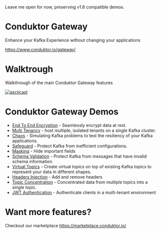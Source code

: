 Leave me open for now, preserving v1.8 compatible demos.
# Conduktor Gateway

Enhance your Kafka Experience without changing your applications

https://www.conduktor.io/gateway/

# Walktrough

Walkthrough of the main Conduktor Gateway features

[![asciicast](https://asciinema.org/a/1qMwuNg8OD9HHd8l1lPy3LGw8.svg)](https://asciinema.org/a/1qMwuNg8OD9HHd8l1lPy3LGw8)

# Conduktor Gateway Demos

* [End To End Encryption](encryption/Readme.md) - Seamlessly encrypt data at rest.
* [Multi Tenancy](multi-tenant/Readme.md) - host multiple, isolated tenants on a single Kafka cluster.
* [Chaos](chaos/Readme.md) - Simulating Kafka problems to test the resiliency of your Kafka applications.
* [Safeguard](safeguard/Readme.md) - Protect Kafka from inefficient configurations.
* [Masking](masking/Readme.md) - Hide important fields
* [Schema Validation](schema_validation/Readme.md) - Protect Kafka from messages that have invalid schema information.
* [Virtual Topics](virtual_topics/Readme.md) - Create virtual topics on top of existing Kafka topics to represent your data in different shapes.
* [Headers Injection](inject-remove-header/Readme.md) - Add and remove headers 
* [Topic Concentration](topic_concentration/Readme.md) - Concentrated data from multiple topics into a single topic.
* [JWT Authentication](jwt_auth/Readme.md) - Authenticate clients in a multi-tenant environment

# Want more features?

Checkout our marketplace
https://marketplace.conduktor.io/

